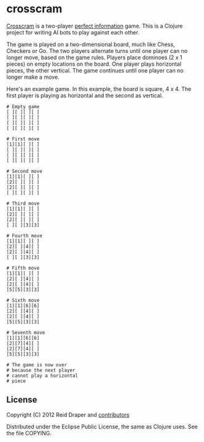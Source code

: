 # crosscram

[Crosscram](http://en.wikipedia.org/wiki/Domineering) is a two-player
[perfect information](http://en.wikipedia.org/wiki/Perfect_information) game.
This is a Clojure project for writing AI bots to play against each other.

The game is played on a two-dimensional board, much like Chess, Checkers
or Go. The two players alternate turns until one player can no longer
move, based on the game rules. Players place dominoes (2 x 1 pieces)
on empty locations on the board. One player plays horizontal pieces,
the other vertical. The game continues until one player can no longer
make a move.

Here's an example game. In this example, the board
is square, 4 x 4. The first player is playing as horizontal
and the second as vertical.

    # Empty game
    [ ][ ][ ][ ]
    [ ][ ][ ][ ]
    [ ][ ][ ][ ]
    [ ][ ][ ][ ]

    # First move
    [1][1][ ][ ]
    [ ][ ][ ][ ]
    [ ][ ][ ][ ]
    [ ][ ][ ][ ]

    # Second move
    [1][1][ ][ ]
    [2][ ][ ][ ]
    [2][ ][ ][ ]
    [ ][ ][ ][ ]

    # Third move
    [1][1][ ][ ]
    [2][ ][ ][ ]
    [2][ ][ ][ ]
    [ ][ ][3][3]

    # Fourth move
    [1][1][ ][ ]
    [2][ ][4][ ]
    [2][ ][4][ ]
    [ ][ ][3][3]

    # Fifth move
    [1][1][ ][ ]
    [2][ ][4][ ]
    [2][ ][4][ ]
    [5][5][3][3]

    # Sixth move
    [1][1][6][6]
    [2][ ][4][ ]
    [2][ ][4][ ]
    [5][5][3][3]

    # Seventh move
    [1][1][6][6]
    [2][7][4][ ]
    [2][7][4][ ]
    [5][5][3][3]

    # The game is now over
    # because the next player
    # cannot play a horizontal
    # piece

## License
Copyright (C) 2012 Reid Draper and
[contributors](https://github.com/baznex/crosscram/graphs/contributors)

Distributed under the Eclipse Public License, the same as Clojure uses.
See the file COPYING.
